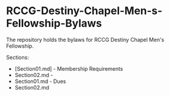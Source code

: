 # RCCG-Destiny-Chapel-Men-s-Fellowship-Bylaws
The repository holds the bylaws for RCCG Destiny Chapel Men's Fellowship.

Sections:
- [Section01.md] - Membership Requirements
- Section02.md - 
- Section01.md - Dues
- Section02.md
